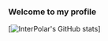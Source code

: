 ### Welcome to my profile
[![InterPolar's GitHub stats](https://github-readme-stats.vercel.app/api?username=BruhDevel)]
